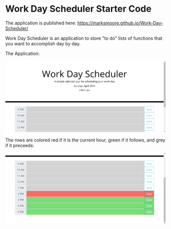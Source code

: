 # Work Day Scheduler Starter Code


The application is published here:   https://marksmoore.github.io/Work-Day-Scheduler/

Work Day Scheduler is an application to store "to do" lists of functions that you want to accomplish day by day.

The Application:

<img src= "./assets/Image6.jpg">

The rows are colored red if it is the current hour, green if it follows, and grey if it preceeds:

<img src= "./assets/Image7.jpg">



